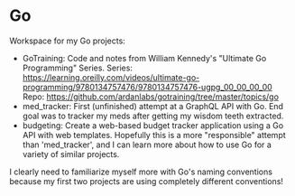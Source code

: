 # Go
Workspace for my Go projects:
* GoTraining:
Code and notes from William Kennedy's "Ultimate Go Programming" Series. 
Series: https://learning.oreilly.com/videos/ultimate-go-programming/9780134757476/9780134757476-ugpg_00_00_00_00
Repo: https://github.com/ardanlabs/gotraining/tree/master/topics/go
* med_tracker:
First (unfinished) attempt at a GraphQL API with Go. End goal was to tracker my meds after getting my wisdom teeth extracted.
* budgeting:
Create a web-based budget tracker application using a Go API with web templates. Hopefully this is a more "responsible" attempt than 'med_tracker', and I can learn more about how to use Go for a variety of similar projects.


I clearly need to familiarize myself more with Go's naming conventions because my first two projects are using completely different conventions!

